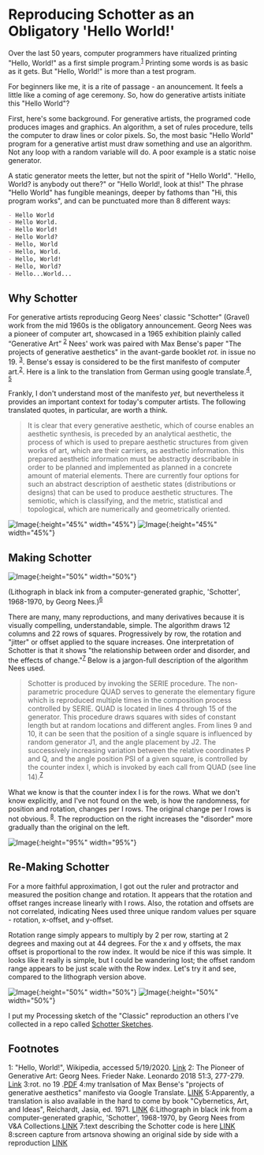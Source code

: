 # Reproducing Schotter as an Obligatory 'Hello World!'

Over the last 50 years, computer programmers have ritualized printing "Hello, World!" as a first simple program.<sup>[1](#myfootnote1)</sup> Printing some words is as basic as it gets. But "Hello, World!" is more than a test program.

For beginners like me, it is a rite of passage - an anouncement. It feels a little like a coming of age ceremony. So, how do generative artists initiate this "Hello World"?

First, here's some background. For generative artists, the programed code produces images and graphics. An algorithm, a set of rules procedure, tells the computer to draw lines or color pixels. So, the most basic "Hello World" program for a generative artist must draw something and use an algorithm. Not any loop with a random variable will do. A poor example is a static noise generator.


A static generator meets the letter, but not the spirit of "Hello World". "Hello, World? is anybody out there?" or "Hello World!, look at this!" The phrase "Hello World" has fungible meanings, deeper by fathoms than "Hi, this program works", and can be punctuated more than 8 different ways:
```markdown
- Hello World
- Hello World.
- Hello World!
- Hello World?
- Hello, World
- Hello, World.
- Hello, World!
- Hello, World?
- Hello...World...
```

## Why Schotter
For generative artists reproducing Georg Nees' classic "Schotter" (Gravel) work from the mid 1960s is the obligatory announcement. Georg Nees was a pioneer of computer art, showcased in a 1965 exhibition plainly called “Generative Art” <sup>[2](#myfootnote2)</sup> Nees' work was paired with Max Bense's paper "The projects of generative aesthetics" in the avant-garde booklet *rot.* in issue no 19. <sup>[3](#myfootnote3)</sup>. Bense's essay is considered to be the first manifesto of computer art.<sup>[2](#myfootnote3)</sup>. Here is a link to the translation from German using google translate.<sup>[4](#myfootnote4)</sup>, <sup>[5](#myfootnote5)</sup> 

Frankly, I don't understand most of the manifesto *yet*, but nevertheless it provides an important context for today's computer artists. The following translated quotes, in particular, are worth a think. 

> It is clear that every generative aesthetic, which of course enables an aesthetic synthesis, is preceded by an analytical aesthetic, the process of which is used to prepare aesthetic structures from given works of art, which are their carriers, as aesthetic information. this prepared aesthetic information must be abstractly describable in order to be planned and implemented as planned in a concrete amount of material elements. There are currently four options for such an abstract description of aesthetic states (distributions or designs) that can be used to produce aesthetic structures. The semiotic, which is classifying, and the metric, statistical and topological, which are numerically and geometrically oriented.

![Image](https://github.com/frameRateZero/Blog/blob/media/rot19Cover.jpg?raw=true){:height="45%" width="45%"}
![Image](https://github.com/frameRateZero/Blog/blob/media/rot19kBild2.jpg?raw=true){:height="45%" width="45%"}


## Making Schotter

![Image](https://github.com/frameRateZero/Blog/blob/media/2009CE0997_2500.jpg?raw=true){:height="50%" width="50%"}

(Lithograph in black ink from a computer-generated graphic, 'Schotter', 1968-1970, by Georg Nees.)<sup>[6](#myfootnote6)</sup>


There are many, many reproductions, and many derivatives because it is visually compelling, understandable, simple. The algorithm draws 12 columns and 22 rows of squares. Progressively by row, the rotation and "jitter" or offset applied to the square increases. One interpretation of Schotter is that it shows "the relationship between order and disorder, and the effects of change."<sup>[7](#myfootnote7)</sup> Below is a jargon-full description of the algorithm Nees used.

> Schotter is produced by invoking the SERIE procedure. The non-parametric procedure QUAD serves to generate the elementary figure which is reproduced multiple times in the composition process controlled by SERIE. QUAD is located in lines 4 through 15 of the generator. This procedure draws squares with sides of constant length but at random locations and different angles. From lines 9 and 10, it can be seen that the position of a single square is influenced by random generator J1, and the angle placement by J2. The successively increasing variation between the relative coordinates P and Q, and the angle position PSI of a given square, is controlled by the counter index I, which is invoked by each call from QUAD (see line 14).<sup>[7](#myfootnote7)</sup>

What we know is that the counter index I is for the rows. What we don't know explicitly, and I've not found on the web, is how the randomness, for position and rotation, changes per I rows. The original change per I rows is not obvious. <sup>[8](#myfootnote8)</sup>. The reproduction on the right increases the "disorder" more gradually than the original on the left.

![Image](https://github.com/frameRateZero/Blog/blob/media/Capture_artsnova_schotter.JPG?raw=true){:height="95%" width="95%"}


## Re-Making Schotter

For a more faithful approximation, I got out the ruler and protractor and measured the position change and rotation. It appears that the rotation and offset ranges increase linearly with I rows. Also, the rotation and offsets are not correlated, indicating Nees used three unique random values per square - rotation, x-offset, and y-offset. 

Rotation range simply appears to multiply by 2 per row, starting at 2 degrees and maxing out at 44 degrees. For the x and y offsets, the max offset is proportional to the row index. It would be nice if this was simple. It looks like it really is simple, but I could be wandering lost; the offset random range appears to be just scale with the Row index. Let's try it and see, compared to the lithograph version above.

![Image](https://github.com/frameRateZero/Blog/blob/media/2009CE0997_2500.jpg?raw=true){:height="50%" width="50%"}
![Image](https://github.com/frameRateZero/Blog/blob/media/SchotterClassic1022.png?raw=true){:height="50%" width="50%"}


I put my Processing sketch of the "Classic" reproduction an others I've collected in a repo called [Schotter Sketches](https://github.com/frameRateZero/Blog/blob/SchotterSketches).


## Footnotes
<a name="myfootnote1">1</a>: "Hello, World!", Wikipedia, accessed 5/19/2020. [Link](https://en.wikipedia.org/wiki/%22Hello,_World!%22_program)
<a name="myfootnote2">2</a>: The Pioneer of Generative Art: Georg Nees. Frieder Nake. Leonardo 2018 51:3, 277-279.
[Link](https://www.mitpressjournals.org/doi/abs/10.1162/leon_a_01325?mobileUi=0&)
<a name="myfootnote3">3</a>:rot. no 19 .[PDF](http://dada.compart-bremen.de/docUploads/rot19k.pdf) 
<a name="myfootnote4">4</a>:my tranlsation of Max Bense's "projects of generative aesthetics" manifesto via Google Translate. [LINK](https://github.com/frameRateZero/Blog/blob/media/MaxBense_ProjectComputerGraphic_translated.docx)
<a name="myfootnote5">5</a>:Apparently, a translation is also available in the hard to come by book "Cybernetics, Art, and Ideas", Reichardt, Jasia, ed. 1971. [LINK](http://dada.compart-bremen.de/item/publication/339)
<a name="myfootnote6">6</a>:Lithograph in black ink from a computer-generated graphic, 'Schotter', 1968-1970, by Georg Nees from V&A Collections.[LINK](https://collections.vam.ac.uk/item/O221321/schotter-print-nees-georg/)
<a name="myfootnote7">7</a>:text describing the Schotter code is here [LINK](http://www.medienkunstnetz.de/works/schotter/)
<a name="myfootnote8">8</a>:screen capture from artsnova showing an original side by side with a reproduction [LINK](http://www.artsnova.com/Nees_Schotter_Tutorial.html)

